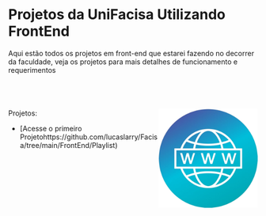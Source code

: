 # Projetos da UniFacisa Utilizando FrontEnd

Aqui estão todos os projetos em front-end que estarei fazendo no decorrer da faculdade, veja os projetos para mais detalhes de funcionamento e requerimentos



<br>

#

<img src="../imagens/banner_frontend.png" align="right" width="200">


Projetos:

* [Acesse o primeiro Projetohttps://github.com/lucaslarry/Facisa/tree/main/FrontEnd/Playlist)

